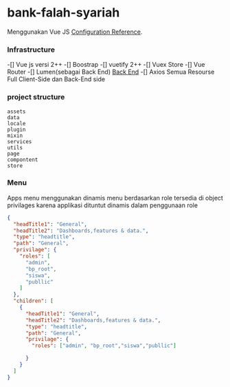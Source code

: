 # bank-falah-syariah
Menggunakan Vue JS  [Configuration Reference](https://cli.vuejs.org/config/).

### Infrastructure
-[] Vue js versi 2++
-[] Boostrap 
-[] vuetify 2++
-[] Vuex Store
-[] Vue Router
-[] Lumen(sebagai Back End) [Back End](https://github.com/rochman25/aksioma_service)
-[] Axios
Semua Resourse Full Client-Side dan Back-End side

### project structure

```text
assets
data
locale
plugin
mixin
services
utils
page
compontent
store
```

### Menu
Apps menu menggunakan dinamis menu berdasarkan role tersedia di object privilages
karena applikasi dituntut dinamis dalam penggunaan role

```json
{
  "headTitle1": "General",
  "headTitle2": "Dashboards,features & data.",
  "type": "headtitle",
  "path": "General",
  "privilage": {
    "roles": [
      "admin",
      "bp_root",
      "siswa",
      "publlic"
    ]
  },
  "children": [
    {
      "headTitle1": "General",
      "headTitle2": "Dashboards,features & data.",
      "type": "headtitle",
      "path": "General",
      "privilage": {
        "roles": ["admin", "bp_root","siswa","publlic"]

      }
    }
  ]
}
```
